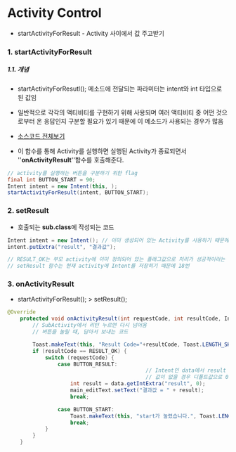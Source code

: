 # Activity Control

- startActivityForResult - Activity 사이에서 값 주고받기

### 1. startActivityForResult

##### 1.1. 개념

- startActivityForResutl(); 메소드에 전달되는 파라미터는 intent와 int 타입으로 된 값임
- 일반적으로 각각의 액티비티를 구현하기 위해 사용되며 여러 액티비티 중 어떤 것으로부터 온 응답인지 구분할 필요가 있기 때문에 이 메소드가 사용되는 경우가 많음


- [소스코드 전체보기](https://goo.gl/XuOG5m)


- 이 함수를 통해 Activity를 실행하면 실행된 Activity가 종료되면서 ''**onActivityResult**''함수를 호출해준다. 

```java
// activity를 실행하는 버튼을 구분하기 위한 flag
final int BUTTON_START = 90;
Intent intent = new Intent(this, );
startActivityForResult(intent, BUTTON_START);
```

### 2. setResult

- 호출되는 **sub.class**에 작성되는 코드

```java
Intent intent = new Intent(); // 이미 생성되어 있는 Activity를 사용하기 때문에 Context를 필요로하지 않음
intent.putExtra("result", "결과값");

// RESULT_OK는 부모 activity에 이미 정의되어 있는 플래그값으로 처리가 성공적이라는 것을 의미
// setResult 함수는 현재 activity에 Intent를 저장히기 때문에 18번
```

### 3. onActivityResult

- startActivityForResult(); > setResult();

```java
@Override
    protected void onActivityResult(int requestCode, int resultCode, Intent data) {
        // SubActivity에서 리턴 누르면 다시 넘어옴
        // 버튼을 눌릴 때, 담아서 보내는 코드

        Toast.makeText(this, "Result Code="+resultCode, Toast.LENGTH_SHORT).show();
        if (resultCode == RESULT_OK) {
            switch (requestCode) {
                case BUTTON_RESULT:
                                            // Intent인 data에서 result 변수로 값을 꺼내는데
                                            // 값이 없을 경우 디폴트값으로 0을 사용함 (넣기 나름)
                    int result = data.getIntExtra("result", 0);
                    main_editText.setText("결과값 = " + result);
                    break;

                case BUTTON_START:
                    Toast.makeText(this, "start가 눌렸습니다.", Toast.LENGTH_SHORT).show();
                    break;
            }
        }
    }
```



